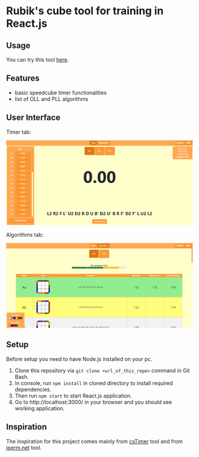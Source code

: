 # Rubik's cube tool for training in React.js


## Usage

You can try this tool [here](https://bartekk2908.github.io/Rubik-s_cube_tool_React.js/).


## Features

- basic speedcube timer functionalities
- list of OLL and PLL algorithms


## User Interface

Timer tab:

![timertab](./screenshots/timertab.png)

Algorithms tab:

![algorithmstab](./screenshots/algorithmstab.png)


## Setup

Before setup you need to have Node.js installed on your pc.

1. Clone this repository via `git clone <url_of_this_repo>` command in Git Bash.
2. In console, run `npm install` in cloned directory to install required dependencies.
3. Then run `npm start` to start React.js application.
4. Go to http://localhost:3000/ in your browser and you should see working application.


## Inspiration

The inspiration for this project comes mainly from [csTimer](https://cstimer.net/) tool and from [jperm.net](https://jperm.net/) tool.
